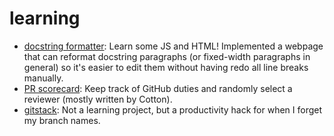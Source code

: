 # learning

- [docstring formatter](docstring_formatter/formatter.html): Learn some JS and HTML! Implemented a webpage that can reformat docstring paragraphs (or fixed-width paragraphs in general) so it's easier to edit them without having redo all line breaks manually.
- [PR scorecard](pr-scorecard/pr-scorecard.html): Keep track of GitHub duties and randomly select a reviewer (mostly written by Cotton).
- [gitstack](gitstack/gitstack.py): Not a learning project, but a productivity hack for when I forget my branch names.
